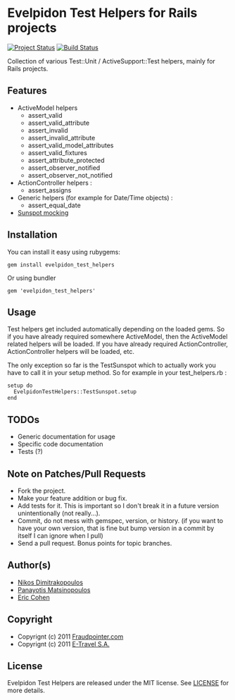 # Evelpidon Test Helpers for Rails projects

[![Project Status](http://stillmaintained.com/e-travel/evelpidon_test_helpers.png)](http://stillmaintained.com/e-travel/evelpidon_test_helpers)
[![Build Status](https://secure.travis-ci.org/e-travel/evelpidon_test_helpers.png)](http://travis-ci.org/e-travel/evelpidon_test_helpers)

Collection of various Test::Unit / ActiveSupport::Test helpers, mainly for Rails projects.

## Features

* ActiveModel helpers
  * assert_valid
  * assert_valid_attribute
  * assert_invalid
  * assert_invalid_attribute
  * assert_valid_model_attributes
  * assert_valid_fixtures
  * assert_attribute_protected
  * assert_observer_notified
  * assert_observer_not_notified
* ActionController helpers :
  * assert_assigns
* Generic helpers (for example for Date/Time objects) :
  * assert_equal_date
* [Sunspot mocking](http://timcowlishaw.co.uk/post/3179661158/testing-sunspot-with-test-unit)

## Installation

You can install it easy using rubygems:

    gem install evelpidon_test_helpers

Or using bundler

    gem 'evelpidon_test_helpers'

## Usage

Test helpers get included automatically depending on the loaded gems.
So if you have already required somewhere ActiveModel, then the ActiveModel related helpers will be loaded.
If you have already required ActionController, ActionController helpers will be loaded, etc.

The only exception so far is the TestSunspot which to actually work you have to
call it in your setup method. So for example in your test_helpers.rb :

    setup do
      EvelpidonTestHelpers::TestSunspot.setup
    end

## TODOs

* Generic documentation for usage
* Specific code documentation
* Tests (?)

## Note on Patches/Pull Requests

* Fork the project.
* Make your feature addition or bug fix.
* Add tests for it. This is important so I don't break it in a
  future version unintentionally (not really...).
* Commit, do not mess with gemspec, version, or history.
  (if you want to have your own version, that is fine but bump version in a commit by itself I can ignore when I pull)
* Send a pull request. Bonus points for topic branches.

## Author(s)

* [Nikos Dimitrakopoulos](http://github.com/nikosd)
* [Panayotis Matsinopoulos](http://github.com/pmatsinopoulos)
* [Eric Cohen](http://github.com/eirc)

## Copyright

* Copyrignt (c) 2011 [Fraudpointer.com](http://www.fraudpointer.com)
* Copyrignt (c) 2011 [E-Travel S.A.](http://www.airtickets24.com)

## License

Evelpidon Test Helpers are released under the MIT license.
See [LICENSE](/e-travel/evelpidon_test_helpers/blob/master/LICENSE) for more details.
